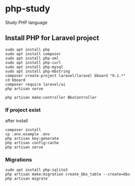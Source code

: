 # php-study
Study PHP language

## Install PHP for Laravel project
```
sudo apt install php
sudo apt install composer
sudo apt install php-xml
sudo apt install php-curl
sudo apt install php-mysql
sudo apt install php-mbstring
composer create-project laravel/laravel bboard "9.1.*"
cd bboard
composer require laravel/ui
php artisan serve

php artisan make:controller BbsController
```
### If project exist
after install
```
composer install
cp .env.example .env
php artisan key:generate
php artisan config:cache
php artisan serve
```

### Migrations
```
sudo apt install php-sqlite3
php artisan make:migration create_bbs_table --create=bbs
php artisan migrate
```

